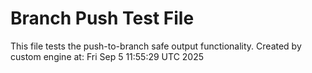 # Branch Push Test File
This file tests the push-to-branch safe output functionality.
Created by custom engine at: Fri Sep  5 11:55:29 UTC 2025
